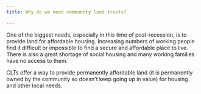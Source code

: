 ```yaml
---
title: Why do we need community land trusts?

---
```

One of the biggest needs, especially in this time of post-recession, is to provide land for affordable housing. Increasing numbers of working people find it difficult or impossible to find a secure and affordable place to live. There is also a great shortage of social housing and many working families have no access to them.

CLTs offer a way to provide permanently affordable land (it is permanently owned by the community so doesn’t keep going up in value) for housing and other local needs.